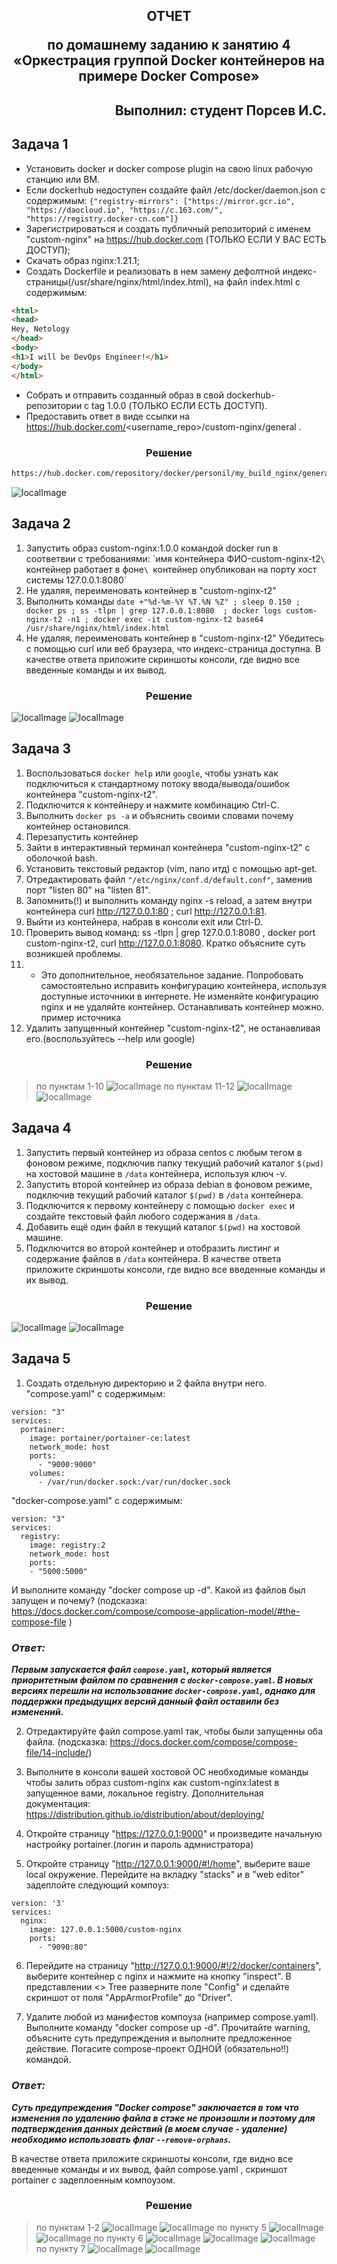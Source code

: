 ## <p style="text-align: center;">ОТЧЕТ</p> <p style="text-align: center;">по домашнему заданию к занятию 4 «Оркестрация группой Docker контейнеров на примере Docker Compose»</p>
## <p style="text-align: right;">Выполнил: студент Порсев И.С.</p>



## Задача 1

- Установить docker и docker compose plugin на свою linux рабочую станцию или ВМ.
- Если dockerhub недоступен создайте файл /etc/docker/daemon.json с содержимым: `{"registry-mirrors": ["https://mirror.gcr.io", "https://daocloud.io", "https://c.163.com/", "https://registry.docker-cn.com"]}`
- Зарегистрироваться и создать публичный репозиторий с именем "custom-nginx" на https://hub.docker.com (ТОЛЬКО ЕСЛИ У ВАС ЕСТЬ ДОСТУП);
- Скачать образ nginx:1.21.1;
- Создать Dockerfile и реализовать в нем замену дефолтной индекс-страницы(/usr/share/nginx/html/index.html), на файл index.html с содержимым:
```html
<html>
<head>
Hey, Netology
</head>
<body>
<h1>I will be DevOps Engineer!</h1>
</body>
</html>
```

- Собрать и отправить созданный образ в свой dockerhub-репозитории c tag 1.0.0 (ТОЛЬКО ЕСЛИ ЕСТЬ ДОСТУП).
- Предоставить ответ в виде ссылки на https://hub.docker.com/<username_repo>/custom-nginx/general .

### <div style="text-align: center;">Решение</div>
```html
https://hub.docker.com/repository/docker/personil/my_build_nginx/general
```
![localImage](./Yes.png)

## Задача 2

1. Запустить образ custom-nginx:1.0.0 командой docker run в соответвии с требованиями:
\`имя контейнера ФИО-custom-nginx-t2`\
`контейнер работает в фоне`\
`контейнер опубликован на порту хост системы 127.0.0.1:8080`
2. Не удаляя, переименовать контейнер в "custom-nginx-t2"
3. Выполнить команды  `date +"%d-%m-%Y %T.%N %Z" ; sleep 0.150 ; docker ps ; ss -tlpn | grep 127.0.0.1:8080  ; docker logs custom-nginx-t2 -n1 ; docker exec -it custom-nginx-t2 base64 /usr/share/nginx/html/index.html`
4. Не удаляя, переименовать контейнер в "custom-nginx-t2"
Убедитесь с помощью curl или веб браузера, что индекс-страница доступна.
В качестве ответа приложите скриншоты консоли, где видно все введенные команды и их вывод.
### <div style="text-align: center;">Решение</div>
![localImage](./screen_4.2.1-4.png)
![localImage](./Yes.png)


## Задача 3

1. Воспользоваться `docker help` или `google`, чтобы узнать как подключиться к стандартному потоку ввода/вывода/ошибок контейнера "custom-nginx-t2".
2. Подключится к контейнеру и нажмите комбинацию Ctrl-C.
3. Выполнить `docker ps -a` и объяснить своими словами почему контейнер остановился.
4. Перезапустить контейнер
5. Зайти в интерактивный терминал контейнера "custom-nginx-t2" с оболочкой bash.
6. Установить текстовый редактор (vim, nano итд) с помощью apt-get.
7. Отредактировать файл `"/etc/nginx/conf.d/default.conf"`, заменив порт "listen 80" на "listen 81".
8. Запомнить(!) и выполнить команду nginx -s reload, а затем внутри контейнера curl http://127.0.0.1:80 ; curl http://127.0.0.1:81.
9. Выйти из контейнера, набрав в консоли exit или Ctrl-D.
10. Проверить вывод команд: ss -tlpn | grep 127.0.0.1:8080 , docker port custom-nginx-t2, curl http://127.0.0.1:8080. Кратко объясните суть возникшей проблемы.
11. - Это дополнительное, необязательное задание. Попробовать самостоятельно исправить конфигурацию контейнера, используя доступные источники в интернете. Не изменяйте конфигурацию nginx и не удаляйте контейнер. Останавливать контейнер можно. пример источника
12. Удалить запущенный контейнер "custom-nginx-t2", не останавливая его.(воспользуйтесь --help или google)

### <div style="text-align: center;">Решение</div>
>по пунктам 1-10
![localImage](./screen_4.3.1-10.png)
>по пунктам 11-12
![localImage](./screen_4.3.11-12.png )
![localImage](./Yes.png)

## Задача 4

1. Запустить первый контейнер из образа centos c любым тегом в фоновом режиме, подключив папку текущий рабочий каталог `$(pwd)` на хостовой машине в `/data` контейнера, используя ключ -v.
2. Запустить второй контейнер из образа debian в фоновом режиме, подключив текущий рабочий каталог `$(pwd)` в `/data` контейнера.
3. Подключится к первому контейнеру с помощью `docker exec` и создайте текстовый файл любого содержания в `/data`.
4. Добавить ещё один файл в текущий каталог `$(pwd)` на хостовой машине.
5. Подключится во второй контейнер и отобразить листинг и содержание файлов в `/data` контейнера.
В качестве ответа приложите скриншоты консоли, где видно все введенные команды и их вывод.

### <div style="text-align: center;">Решение</div>
![localImage](./screen_4.4.png)
![localImage](./Yes.png)

## Задача 5
1. Создать отдельную директорию и 2 файла внутри него. "compose.yaml" с содержимым:
```docker 
version: "3"
services:
  portainer:
    image: portainer/portainer-ce:latest
    network_mode: host
    ports:
      - "9000:9000"
    volumes:
      - /var/run/docker.sock:/var/run/docker.sock
```
"docker-compose.yaml" с содержимым:
```docker 
version: "3"
services:
  registry:
    image: registry:2
    network_mode: host
    ports:
    - "5000:5000"
```
И выполните команду "docker compose up -d". Какой из файлов был запущен и почему? (подсказка: https://docs.docker.com/compose/compose-application-model/#the-compose-file )

### ___Ответ:___
___Первым запускается файл `compose.yaml`, который является приоритетным файлом по сравнения с `docker-compose.yaml`. В новых версиях перешли на использование `docker-compose.yaml`, однако для поддержки предыдущих версий данный файл оставили без изменений.___

2. Отредактируйте файл compose.yaml так, чтобы были запущенны оба файла. (подсказка: https://docs.docker.com/compose/compose-file/14-include/)

3. Выполните в консоли вашей хостовой ОС необходимые команды чтобы залить образ custom-nginx как custom-nginx:latest в запущенное вами, локальное registry. Дополнительная документация: https://distribution.github.io/distribution/about/deploying/

4. Откройте страницу "https://127.0.0.1:9000" и произведите начальную настройку portainer.(логин и пароль адмнистратора)

5. Откройте страницу "http://127.0.0.1:9000/#!/home", выберите ваше local окружение. Перейдите на вкладку "stacks" и в "web editor" задеплойте следующий компоуз:
```docker
version: '3'
services:
  nginx:
    image: 127.0.0.1:5000/custom-nginx
    ports:
      - "9090:80"
```
6. Перейдите на страницу "http://127.0.0.1:9000/#!/2/docker/containers", выберите контейнер с nginx и нажмите на кнопку "inspect". В представлении <> Tree разверните поле "Config" и сделайте скриншот от поля "AppArmorProfile" до "Driver".

7. Удалите любой из манифестов компоуза (например compose.yaml). Выполните команду "docker compose up -d". Прочитайте warning, объясните суть предупреждения и выполните предложенное действие. Погасите compose-проект ОДНОЙ (обязательно!!) командой.

### ___Ответ:___
___Суть предупреждения "Docker compose" заключается в том что изменения по удалению файла в стэке не произошли и поэтому для подтверждения данных действий (в моем случае - удаление) необходимо использовать флаг `--remove-orphans`.___

В качестве ответа приложите скриншоты консоли, где видно все введенные команды и их вывод, файл compose.yaml , скриншот portainer c задеплоенным компоузом.


### <div style="text-align: center;">Решение</div>
>по пунктам 1-2
![localImage](./screen_4.5.1-2.png)
![localImage](./Yes.png)
>по пункту 5
![localImage](./screen_4.5.5.png)
![localImage](./Yes.png)
>по пункту 6
![localImage](./screen_4.5.6_0.png)
![localImage](./screen_4.5.6_1.png)
![localImage](./Yes.png)
>по пункту 7
![localImage](./screen_4.5.7.png)
![localImage](./Yes.png)